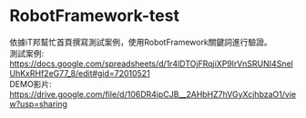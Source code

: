 # RobotFramework-test
依據iT邦幫忙首頁撰寫測試案例，使用RobotFramework關鍵詞進行驗證。<br>
測試案例:<br>
https://docs.google.com/spreadsheets/d/1r4lDTOjFRqjiXP9lrVnSRUNI4SnelUhKxRHf2eG77_8/edit#gid=72010521<br>
DEMO影片:<br>
https://drive.google.com/file/d/106DR4jpCJB__2AHbHZ7hVGyXcihbzaO1/view?usp=sharing